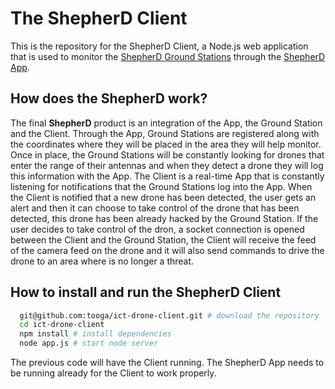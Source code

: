 The ShepherD Client
================

This is the repository for the ShepherD Client, a Node.js web application that is used to monitor the [ShepherD Ground Stations](https://github.com/tooga/ict-drone-groundstation) through the [ShepherD App](https://github.com/anadaniel/shepherd_app).

## How does the ShepherD work?

The final **ShepherD** product is an integration of the App, the Ground Station and the Client. Through the App, Ground Stations are registered along with the coordinates where they will be placed in the area they will help monitor. Once in place, the Ground Stations will be constantly looking for drones that enter the range of their antennas and when they detect a drone they will log this information with the App. The Client is a real-time App that is constantly listening for notifications that the Ground Stations log into the App. When the Client is notified that a new drone has been detected, the user gets an alert and then it can choose to take control of the drone that has been detected, this drone has been already hacked by the Ground Station. If the user decides to take control of the dron, a socket connection is opened between the Client and the Ground Station, the Client will receive the feed of the camera feed on the drone and it will also send commands to drive the drone to an area where is no longer a threat.

## How to install and run the ShepherD Client
```sh
  git@github.com:tooga/ict-drone-client.git # download the repository
  cd ict-drone-client
  npm install # install dependencies
  node app.js # start node server
```
The previous code will have the Client running. The ShepherD App needs to be running already for the Client to work properly.

